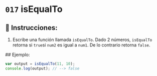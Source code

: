 # `017` isEqualTo

## 📝 Instrucciones: 

1. Escribe una función llamada `isEqualTo`. Dado 2 números, `isEqualTo` retorna si `true`si `num2` es igual a `num1`. De lo contrario retorna `false`.

## Ejemplo:

```Javascript
var output = isEqualTo(11, 10);
console.log(output); // --> false